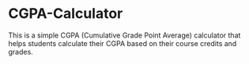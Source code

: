 # CGPA-Calculator
This is a simple CGPA (Cumulative Grade Point Average) calculator that helps students calculate their CGPA based on their course credits and grades.
